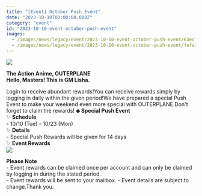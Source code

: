 ```yaml
---
title: "[Event] October Push Event"
date: "2023-10-10T00:00:00.000Z"
category: "event"
id: "2023-10-10-event-october-push-event"
images:
  - /images/news/legacy/event/2023-10-10-event-october-push-event/63ecf2c550174886816b4f1b77c79ad9.webp
  - /images/news/legacy/event/2023-10-10-event-october-push-event/fefa11609f9b4b3baa2b3c12feac00c7.webp
---
```


![](/images/news/legacy/event/2023-10-10-event-october-push-event/63ecf2c550174886816b4f1b77c79ad9.webp)  
  

**The Action Anime, OUTERPLANE**  
**Hello, Masters! This is GM Lisha.**  
  
Login to receive abundant rewards!You can receive rewards simply by logging in daily within the given period!We have prepared a special Push Event to make your weekend even more special with OUTERPLANE.Don't forget to claim the rewards! **◈ Special Push Event**  
✨ **Schedule**  
\- 10/10 (Tue) - 10/23 (Mon)  
✨ **Details**  
\- Special Push Rewards will be given for 14 days  
✨ **Event Rewards**  
![](/images/news/legacy/event/2023-10-10-event-october-push-event/fefa11609f9b4b3baa2b3c12feac00c7.webp)  
  
**Please Note**  
\- Event rewards can be claimed once per account and can only be claimed by logging in during the stated period.  
\- Event rewards will be sent to your mailbox. - Event details are subject to change.Thank you.

